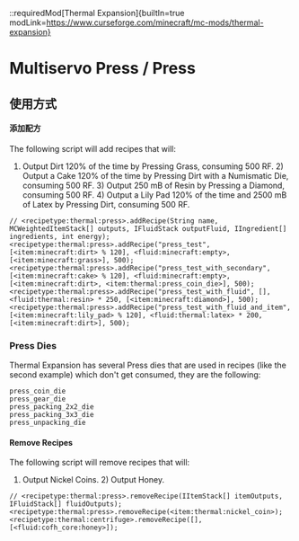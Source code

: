 ::requiredMod[Thermal Expansion]{builtIn=true modLink=https://www.curseforge.com/minecraft/mc-mods/thermal-expansion}

# Multiservo Press / Press

## 使用方式

#### 添加配方

The following script will add recipes that will:

1) Output Dirt 120% of the time by Pressing Grass, consuming 500 RF. 2) Output a Cake 120% of the time by Pressing Dirt with a Numismatic Die, consuming 500 RF. 3) Output 250 mB of Resin by Pressing a Diamond, consuming 500 RF. 4) Output a Lily Pad 120% of the time and 2500 mB of Latex by Pressing Dirt, consuming 500 RF.

```zenscript
// <recipetype:thermal:press>.addRecipe(String name, MCWeightedItemStack[] outputs, IFluidStack outputFluid, IIngredient[] ingredients, int energy);
<recipetype:thermal:press>.addRecipe("press_test", [<item:minecraft:dirt> % 120], <fluid:minecraft:empty>, [<item:minecraft:grass>], 500);
<recipetype:thermal:press>.addRecipe("press_test_with_secondary", [<item:minecraft:cake> % 120], <fluid:minecraft:empty>, [<item:minecraft:dirt>, <item:thermal:press_coin_die>], 500);
<recipetype:thermal:press>.addRecipe("press_test_with_fluid", [], <fluid:thermal:resin> * 250, [<item:minecraft:diamond>], 500);
<recipetype:thermal:press>.addRecipe("press_test_with_fluid_and_item", [<item:minecraft:lily_pad> % 120], <fluid:thermal:latex> * 200, [<item:minecraft:dirt>], 500);
```

### Press Dies

Thermal Expansion has several Press dies that are used in recipes (like the second example) which don't get consumed, they are the following:

```
press_coin_die
press_gear_die
press_packing_2x2_die
press_packing_3x3_die
press_unpacking_die
```

#### Remove Recipes

The following script will remove recipes that will:

1) Output Nickel Coins. 2) Output Honey.

```zenscript
// <recipetype:thermal:press>.removeRecipe(IItemStack[] itemOutputs, IFluidStack[] fluidOutputs);
<recipetype:thermal:press>.removeRecipe(<item:thermal:nickel_coin>);
<recipetype:thermal:centrifuge>.removeRecipe([], [<fluid:cofh_core:honey>]);
```
